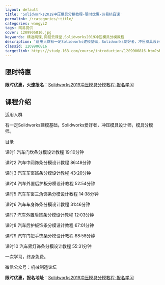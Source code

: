 ```yaml
---
layout: default
title: 'Solidworks2019冲压模具分模教程-限时优惠-网易精品课'
permalink: /:categories/:title/
categories: wangyi2
tags: 网易提供
cover: 1209906816.jpg
keywords: 精选网课,网易云课堂,Solidworks2019冲压模具分模教程
description: '适用人群有一定Solidworks建模基础，Solidworks爱好者，冲压模具设计师，模具分模师。目录课时1汽车门坎条'
classid: 1209906816
targetlink: https://study.163.com/course/introduction/1209906816.htm?share=1&shareId=1025206652&utm_campaign=share&utm_medium=iphoneShare&utm_source=&utm_u=1025206652
---
```


## 限时特惠

**限时优惠，火速报名**：[Solidworks2019冲压模具分模教程-报名学习](https://study.163.com/course/introduction/1209906816.htm?share=1&shareId=1025206652&utm_campaign=share&utm_medium=iphoneShare&utm_source=&utm_u=1025206652)

## 课程介绍

适用人群

有一定Solidworks建模基础，Solidworks爱好者，冲压模具设计师，模具分模师。



目录

课时1 汽车门坎条分模设计教程 19:10分钟

课时2 汽车中网饰条分模设计教程 86:49分钟

课时3 汽车车窗饰条分模设计教程 43:20分钟

课时4 汽车外置后护板分模设计教程 52:54分钟

课时5 汽车车窗三角饰条分模设计教程 14:38分钟

课时6 汽车车身饰条分模设计教程 31:46分钟

课时7 汽车外置后饰条分模设计教程 12:03分钟

课时8 汽车后护板饰条分模设计教程 67:01分钟

课时9 汽车门把手饰条分模设计教程 88:58分钟

课时10 汽车雾灯饰条分模设计教程 55:31分钟



一次学习，终身免费。

微信公众号：机械制造论坛

**限时优惠，报名地址**：[Solidworks2019冲压模具分模教程-报名学习](https://study.163.com/course/introduction/1209906816.htm?share=1&shareId=1025206652&utm_campaign=share&utm_medium=iphoneShare&utm_source=&utm_u=1025206652)

